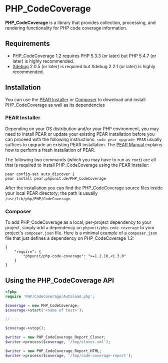 # PHP_CodeCoverage

**PHP_CodeCoverage** is a library that provides collection, processing, and rendering functionality for PHP code coverage information.

## Requirements

* PHP_CodeCoverage 1.2 requires PHP 5.3.3 (or later) but PHP 5.4.7 (or later) is highly recommended.
* [Xdebug](http://xdebug.org/) 2.0.5 (or later) is required but Xdebug 2.2.1 (or later) is highly recommended.

## Installation

You can use the [PEAR Installer](http://pear.php.net/manual/en/guide.users.commandline.cli.php) or [Composer](http://getcomposer.org/) to download and install PHP_CodeCoverage as well as its dependencies

### PEAR Installer

Depending on your OS distribution and/or your PHP environment, you may need to install PEAR or update your existing PEAR installation before you can proceed with the following instructions. `sudo pear upgrade PEAR` usually suffices to upgrade an existing PEAR installation. The [PEAR Manual ](http://pear.php.net/manual/en/installation.getting.php) explains how to perform a fresh installation of PEAR.

The following two commands (which you may have to run as `root`) are all that is required to install PHP_CodeCoverage using the PEAR Installer:

    pear config-set auto_discover 1
    pear install pear.phpunit.de/PHP_CodeCoverage

After the installation you can find the PHP_CodeCoverage source files inside your local PEAR directory; the path is usually `/usr/lib/php/PHP/CodeCoverage`.

### Composer

To add PHP_CodeCoverage as a local, per-project dependency to your project, simply add a dependency on `phpunit/php-code-coverage` to your project's `composer.json` file. Here is a minimal example of a `composer.json` file that just defines a dependency on PHP_CodeCoverage 1.2:

    {
        "require": {
            "phpunit/php-code-coverage": ">=1.2.10,<1.3.0"
        }
    }

## Using the PHP_CodeCoverage API

```php
<?php
require 'PHP/CodeCoverage/Autoload.php';

$coverage = new PHP_CodeCoverage;
$coverage->start('<name of test>');

// ...

$coverage->stop();

$writer = new PHP_CodeCoverage_Report_Clover;
$writer->process($coverage, '/tmp/clover.xml');

$writer = new PHP_CodeCoverage_Report_HTML;
$writer->process($coverage, '/tmp/code-coverage-report');
```